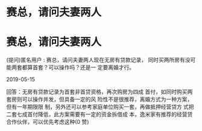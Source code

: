 # 赛总，请问夫妻两人

# 赛总，请问夫妻两人

(提问)匿名用户 : 赛总，请问夫妻两人现在无房有贷款记录， 同时买两所房有没可能两套都算首套？可以操作吗？还是一 定要离婚才行。

2019-05-15

回答：无房有贷款记录为首套非首贷资格，再次购房为四成 首付，如同时购买两套房则可以操作并发，但具备一定的风 险性不是很推荐，离婚方式为一种方案，但有一年期限限 制，另外还可以参考家庭单位购买一套，再做抵押经营贷方 式把二套七成首付降低，此方案需要有一定的资金拆借成 本，逸米家有推荐的经营贷合作伙伴，可以优先考虑这种(0 赞)